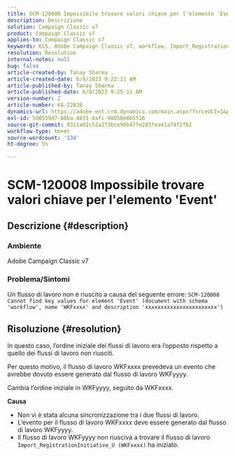 ```yaml
---
title: SCM-120008 Impossibile trovare valori chiave per l'elemento 'Event'
description: Descrizione
solution: Campaign Classic v7
product: Campaign Classic v7
applies-to: Campaign Classic v7
keywords: KCS, Adobe Campaign Classic v7, workflow, Import_RegistrationInitiative_U, errore, risoluzione dei problemi, ACC, trova, valori chiave, SCM-120008
resolution: Resolution
internal-notes: null
bug: false
article-created-by: Tanay Sharma .
article-created-date: 6/8/2023 9:22:11 AM
article-published-by: Tanay Sharma .
article-published-date: 6/8/2023 9:25:11 AM
version-number: 2
article-number: KA-22036
dynamics-url: https://adobe-ent.crm.dynamics.com/main.aspx?forceUCI=1&pagetype=entityrecord&etn=knowledgearticle&id=1f331af2-dd05-ee11-8f6e-6045bd006b3d
exl-id: 5d0559d7-86ba-4831-8afc-98050e8b5f16
source-git-commit: 0311a02c52a273bce96b47fe2d3fea41a74f2fb2
workflow-type: tm+mt
source-wordcount: '134'
ht-degree: 5%

---
```


# SCM-120008 Impossibile trovare valori chiave per l&#39;elemento &#39;Event&#39;

## Descrizione {#description}


### <b>Ambiente</b>

Adobe Campaign Classic v7



### <b>Problema/Sintomi</b>

Un flusso di lavoro non è riuscito a causa del seguente errore:
`SCM-120008 Cannot find key values for element 'Event' (document with schema 'workflow', name 'WKFxxxx' and description 'xxxxxxxxxxxxxxxxxxxxxxx')`

## Risoluzione {#resolution}


In questo caso, l’ordine iniziale dei flussi di lavoro era l’opposto rispetto a quello dei flussi di lavoro non riusciti.

Per questo motivo, il flusso di lavoro WKFxxxx prevedeva un evento che avrebbe dovuto essere generato dal flusso di lavoro WKFyyyy.

Cambia l’ordine iniziale in WKFyyyy, seguito da WKFxxxx.

<b>Causa</b>

- Non vi è stata alcuna sincronizzazione tra i due flussi di lavoro.
- L’evento per il flusso di lavoro WKFxxxx deve essere generato dal flusso di lavoro WKFyyyy.
- Il flusso di lavoro WKFyyyy non riusciva a trovare il flusso di lavoro `Import_RegistrationInitiative_U (WKFxxxx)` ha iniziato.
